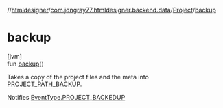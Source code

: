 //[htmldesigner](../../../index.md)/[com.jdngray77.htmldesigner.backend.data](../index.md)/[Project](index.md)/[backup](backup.md)

# backup

[jvm]\
fun [backup](backup.md)()

Takes a copy of the project files and the meta into [PROJECT_PATH_BACKUP](-companion/-p-r-o-j-e-c-t_-p-a-t-h_-b-a-c-k-u-p.md).

Notifies [EventType.PROJECT_BACKEDUP](../../com.jdngray77.htmldesigner.backend/-event-type/-p-r-o-j-e-c-t_-b-a-c-k-e-d-u-p/index.md)

